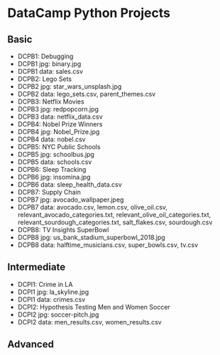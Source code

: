 # DataCamp Python Projects

## Basic
 * DCPB1: Debugging
 * DCPB1 jpg: binary.jpg
 * DCPB1 data: sales.csv
 * DCPB2: Lego Sets
 * DCPB2 jpg: star_wars_unsplash.jpg
 * DCPB2 data: lego_sets.csv, parent_themes.csv
 * DCPB3: Netflix Movies
 * DCPB3 jpg: redpopcorn.jpg
 * DCPB3 data: netflix_data.csv
 * DCPB4: Nobel Prize Winners
 * DCPB4 jpg: Nobel_Prize.jpg
 * DCPB4 data: nobel.csv
 * DCPB5: NYC Public Schools
 * DCPB5 jpg: schoolbus.jpg
 * DCPB5 data: schools.csv
 * DCPB6: Sleep Tracking
 * DCPB6 jpg: insomina.jpg
 * DCPB6 data: sleep_health_data.csv
 * DCPB7: Supply Chain
 * DCPB7 jpg: avocado_wallpaper.jpeg
 * DCPB7 data: avocado.csv, lemon.csv, olive_oil.csv, relevant_avocado_categories.txt, relevant_olive_oil_categories.txt, relevant_sourdough_categories.txt, salt_flakes.csv, sourdough.csv
* DCPB8: TV Insights SuperBowl
 * DCPB8 jpg: us_bank_stadium_superbowl_2018.jpg
 * DCPB8 data: halftime_musicians.csv, super_bowls.csv, tv.csv

## Intermediate
 * DCPI1: Crime in LA
 * DCPI1 jpg: la_skyline.jpg
 * DCPI1 data: crimes.csv
 * DCPI2: Hypothesis Testing Men and Women Soccer
 * DCPI2 jpg: soccer-pitch.jpg
 * DCPI2 data: men_results.csv, women_results.csv
 
## Advanced
